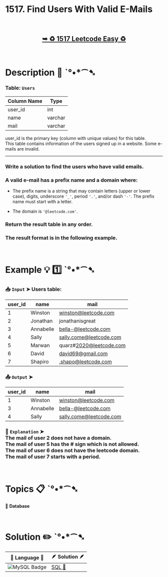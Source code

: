 # 1517. Find Users With Valid E-Mails

</br>

<h2 align="center"> 

<a href="https://leetcode.com/problems/find-users-with-valid-e-mails/description/?envType=study-plan-v2&envId=top-sql-50"><strong>➥ ♻️ 1517 Leetcode Easy ♻️ </strong></a>
</h2>

</br>

# Description 📜 ˋ°•*⁀➷

### Table: `Users`

| Column Name   | Type    |
|---------------|---------|
| user_id       | int     |
| name          | varchar |
| mail          | varchar |

user_id is the primary key (column with unique values) for this table.</br>
This table contains information of the users signed up in a website. Some e-mails are invalid.

---

### Write a solution to find the users who have valid emails.

### A valid e-mail has a prefix name and a domain where:

- The prefix name is a string that may contain letters (upper or lower case), digits, underscore `'_'`, period `'.'`, and/or dash `'-'`. The prefix name must start with a letter.

- The domain is `'@leetcode.com'`.

### Return the result table in any order.

### The result format is in the following example.

</br>

# Example 💡 1️⃣ ˋ°•*⁀➷

  ### 📥 `Input`  ➤ Users table:

| user_id | name      | mail                    |
| ------- | --------- | ----------------------- |
| 1       | Winston   | winston@leetcode.com    |
| 2       | Jonathan  | jonathanisgreat         |
| 3       | Annabelle | bella-@leetcode.com     |
| 4       | Sally     | sally.come@leetcode.com |
| 5       | Marwan    | quarz#2020@leetcode.com |
| 6       | David     | david69@gmail.com       |
| 7       | Shapiro   | .shapo@leetcode.com     |

  ### 📤 `Output`  ➤

| user_id | name      | mail                    |
| ------- | --------- | ----------------------- |
| 1       | Winston   | winston@leetcode.com    |
| 3       | Annabelle | bella-@leetcode.com     |
| 4       | Sally     | sally.come@leetcode.com |

  ### 🔦 `Explanation`  ➤ </br> The mail of user 2 does not have a domain.</br> The mail of user 5 has the # sign which is not allowed.</br> The mail of user 6 does not have the leetcode domain.</br> The mail of user 7 starts with a period.

</br>

# Topics 📋 ˋ°•*⁀➷

🔸 **Database**  </br>

</br>

# Solution ✏️ ˋ°•*⁀➷

| 📒 Language 📒  | 🪶 Solution 🪶 |
| ------------- | ------------- |
|  ![MySQL Badge](https://img.shields.io/badge/MySQL-4479A1?logo=mysql&logoColor=fff&style=for-the-badge)  | [SQL 🕍]() |